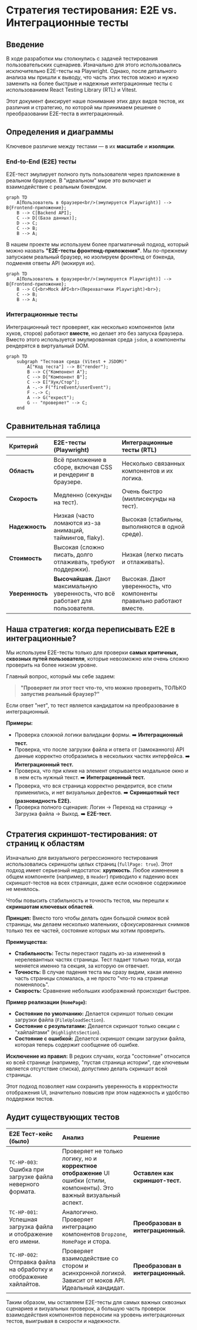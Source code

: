 # Стратегия тестирования: E2E vs. Интеграционные тесты

## Введение

В ходе разработки мы столкнулись с задачей тестирования пользовательских сценариев. Изначально для этого использовались исключительно E2E-тесты на Playwright. Однако, после детального анализа мы пришли к выводу, что часть этих тестов можно и нужно заменить на более быстрые и надежные интеграционные тесты с использованием React Testing Library (RTL) и Vitest.

Этот документ фиксирует наше понимание этих двух видов тестов, их различия и стратегию, по которой мы принимаем решение о преобразовании E2E-теста в интеграционный.

## Определения и диаграммы

Ключевое различие между тестами — в их **масштабе** и **изоляции**.

### End-to-End (E2E) тесты

E2E-тест эмулирует полного путь пользователя через приложение в реальном браузере. В "идеальном" мире это включает и взаимодействие с реальным бэкендом.

```mermaid
graph TD
    A[Пользователь в браузере<br/>(эмулируется Playwright)] --> B{Frontend-приложение};
    B --> C[Backend API];
    C --> D[(База данных)];
    D --> C;
    C --> B;
    B --> A;
```

В нашем проекте мы используем более прагматичный подход, который можно назвать **"E2E-тесты фронтенд-приложения"**. Мы по-прежнему запускаем реальный браузер, но изолируем фронтенд от бэкенда, подменяя ответы API (мокируя их).

```mermaid
graph TD
    A[Пользователь в браузере<br/>(эмулируется Playwright)] --> B{Frontend-приложение};
    B --> C{<br>Mock API<br>(Перехватчики Playwright)<br>};
    C --> B;
    B --> A;
```

### Интеграционные тесты

Интеграционный тест проверяет, как несколько компонентов (или хуков, сторов) работают **вместе**, но делает это без запуска браузера. Вместо этого используется эмулированная среда `jsdom`, а компоненты рендерятся в виртуальный DOM.

```mermaid
graph TD
    subgraph "Тестовая среда (Vitest + JSDOM)"
        A["Код теста"] --> B("render");
        B --> C{"Компонент A"};
        C --> D["Компонент B"];
        C --> E["Хук/Стор"];
        A -.-> F("fireEvent/userEvent");
        F -.-> C;
        A --> G("expect");
        G -- "проверяет" --> C;
    end
```

## Сравнительная таблица

| Критерий | E2E-тесты (Playwright) | Интеграционные тесты (RTL) |
| :--- | :--- | :--- |
| **Область** | Всё приложение в сборе, включая CSS и рендеринг в браузере. | Несколько связанных компонентов и их логика. |
| **Скорость** | Медленно (секунды на тест). | Очень быстро (миллисекунды на тест). |
| **Надежность** | Низкая (часто ломаются из-за анимаций, таймингов, flaky). | Высокая (стабильны, выполняются в одной среде). |
| **Стоимость** | Высокая (сложно писать, долго отлаживать, требуют поддержки). | Низкая (легко писать и отлаживать). |
| **Уверенность** | **Высочайшая.** Дают максимальную уверенность, что всё работает для пользователя. | Высокая. Дают уверенность, что компоненты правильно работают вместе. |

## Наша стратегия: когда переписывать E2E в интеграционные?

Мы используем E2E-тесты только для проверки **самых критичных, сквозных путей пользователя**, которые невозможно или очень сложно проверить на более низком уровне.

Главный вопрос, который мы себе задаем:
> **"Проверяет ли этот тест что-то, что можно проверить, ТОЛЬКО запустив реальный браузер?"**

Если ответ "нет", то тест является кандидатом на преобразование в интеграционный.

**Примеры:**
*   Проверка сложной логики валидации формы. ➡️ **Интеграционный тест.**
*   Проверка, что после загрузки файла и ответа от (замоканного) API данные корректно отобразились в нескольких частях интерфейса. ➡️ **Интеграционный тест.**
*   Проверка, что при клике на элемент открывается модальное окно и в нем есть нужный текст. ➡️ **Интеграционный тест.**
*   Проверка, что вся страница корректно рендерится, все стили применились, и нет визуальных дефектов. ➡️ **Скриншотный тест (разновидность E2E).**
*   Проверка полного сценария: Логин -> Переход на страницу -> Загрузка файла -> Выход. ➡️ **E2E-тест.**

## Стратегия скриншот-тестирования: от страниц к областям

Изначально для визуального регрессионного тестирования использовались скриншоты целых страниц (`fullPage: true`). Этот подход имеет серьезный недостаток: **хрупкость**. Любое изменение в общем компоненте (например, в `Header`) приводило к падению всех скриншот-тестов на всех страницах, даже если основное содержимое не менялось.

Чтобы повысить стабильность и точность тестов, мы перешли к **скриншотам ключевых областей**.

**Принцип:**
Вместо того чтобы делать один большой снимок всей страницы, мы делаем несколько маленьких, сфокусированных снимков только тех ее частей, состояние которых мы хотим проверить.

**Преимущества:**
*   **Стабильность:** Тесты перестают падать из-за изменений в нерелевантных частях страницы. Тест падает только тогда, когда меняется именно та секция, за которую он отвечает.
*   **Точность:** В случае падения теста мы сразу видим, какая именно часть страницы сломалась, а не просто "что-то на странице поменялось".
*   **Скорость:** Сравнение небольших изображений происходит быстрее.

**Пример реализации (`HomePage`):**
*   **Состояние по умолчанию:** Делается скриншот только секции загрузки файла (`FileUploadSection`).
*   **Состояние с результатами:** Делается скриншот только секции с "хайлайтами" (`HighlightsSection`).
*   **Состояние с ошибкой:** Делается скриншот секции загрузки файла, которая теперь содержит сообщение об ошибке.

**Исключение из правил:**
В редких случаях, когда "состояние" относится ко всей странице (например, "пустая страница истории", где ключевым является отсутствие списка), допустимо делать скриншот всей страницы.

Этот подход позволяет нам сохранить уверенность в корректности отображения UI, значительно повысив при этом надежность и удобство поддержки тестов.

## Аудит существующих тестов

| E2E Тест-кейс (было) | Анализ | Решение |
| :--- | :--- | :--- |
| `TC-HP-003`: Ошибка при загрузке файла неверного формата. | Проверяет не только логику, но и **корректное отображение** UI ошибки (стили, компоненты). Это важный визуальный аспект. | **Оставлен как скриншот-тест.** |
| `TC-HP-001`: Успешная загрузка файла и отображение его имени. | Аналогично. Проверяет интеграцию компонентов `Dropzone`, `HomePage` и стора. | **Преобразован в интеграционный.** |
| `TC-HP-002`: Отправка файла на обработку и отображение хайлайтов. | Проверяет взаимодействие со стором и асинхронной логикой. Зависит от моков API. Идеальный кандидат. | **Преобразован в интеграционный.** |

Таким образом, мы оставляем E2E-тесты для самых важных сквозных сценариев и визуальных проверок, а большую часть проверок взаимодействия компонентов переносим на уровень интеграционных тестов, выигрывая в скорости и надежности. 